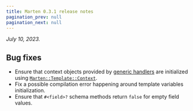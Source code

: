 ```yaml
---
title: Marten 0.3.1 release notes
pagination_prev: null
pagination_next: null
---
```


_July 10, 2023._

## Bug fixes

* Ensure that context objects provided by [generic handlers](../../handlers-and-http/generic-handlers.md) are initialized using [`Marten::Template::Context`](pathname:///api/dev/Marten/Template/Context.html).
* Fix a possible compilation error happening around template variables initialization.
* Ensure that `#<field>?` schema methods return `false` for empty field values.
